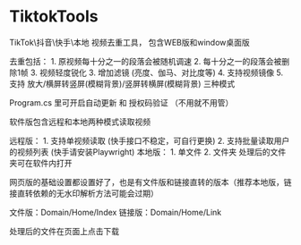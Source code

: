 # TiktokTools
TikTok\抖音\快手\本地  视频去重工具， 包含WEB版和window桌面版

去重包括：
    1. 原视频每十分之一的段落会被随机调速
    2. 每十分之一的段落会被删除1帧
    3. 视频轻度锐化
    3. 增加滤镜 (亮度、伽马、对比度等)
    4. 支持视频镜像
    5. 支持 放大/横屏转竖屏(模糊背景)/竖屏转横屏(模糊背景) 三种模式

Program.cs 里可开启自动更新 和 授权码验证 （不用就不用管）

软件版包含远程和本地两种模式读取视频

远程版：
    1.  支持单视频读取 (快手接口不稳定，可自行更换)
    2.  支持批量读取用户的视频列表 (快手请安装Playwright)
本地版：
    1.  单文件
    2.  文件夹
处理后的文件夹可在软件内打开


网页版的基础设置都设置好了，也是有文件版和链接直转的版本（推荐本地版，链接直转依赖的无水印解析方法可能会过期）

文件版：Domain/Home/Index
链接版：Domain/Home/Link

处理后的文件在页面上点击下载
